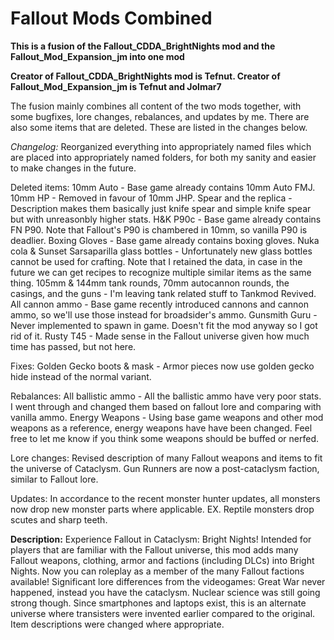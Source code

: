 # Fallout Mods Combined
**This is a fusion of the Fallout_CDDA_BrightNights mod and the Fallout_Mod_Expansion_jm into one mod**

**Creator of Fallout_CDDA_BrightNights mod is Tefnut. Creator of Fallout_Mod_Expansion_jm is Tefnut and Jolmar7**

The fusion mainly combines all content of the two mods together, with some bugfixes, lore changes, rebalances, and updates by me.
There are also some items that are deleted. These are listed in the changes below.

*Changelog:*
Reorganized everything into appropriately named files which are placed into appropriately named folders, for both my sanity and easier to make changes in the future.

Deleted items:
10mm Auto - Base game already contains 10mm Auto FMJ.
10mm HP - Removed in favour of 10mm JHP.
Spear and the replica - Description makes them basically just knife spear and simple knife spear but with unreasonbly higher stats.
H&K P90c - Base game already contains FN P90. Note that Fallout's P90 is chambered in 10mm, so vanilla P90 is deadlier.
Boxing Gloves - Base game already contains boxing gloves.
Nuka cola & Sunset Sarsaparilla glass bottles - Unfortunately new glass bottles cannot be used for crafting. Note that I retained the data, in case in the future we can get recipes to recognize multiple similar items as the same thing.
105mm & 144mm tank rounds, 70mm autocannon rounds, the casings, and the guns - I'm leaving tank related stuff to Tankmod Revived.
All cannon ammo - Base game recently introduced cannons and cannon ammo, so we'll use those instead for broadsider's ammo.
Gunsmith Guru - Never implemented to spawn in game. Doesn't fit the mod anyway so I got rid of it.
Rusty T45 - Made sense in the Fallout universe given how much time has passed, but not here.

Fixes:
Golden Gecko boots & mask - Armor pieces now use golden gecko hide instead of the normal variant.

Rebalances:
All ballistic ammo - All the ballistic ammo have very poor stats. I went through and changed them based on fallout lore and comparing with vanilla ammo.
Energy Weapons - Using base game weapons and other mod weapons as a reference, energy weapons have have been changed.
Feel free to let me know if you think some weapons should be buffed or nerfed.

Lore changes:
Revised description of many Fallout weapons and items to fit the universe of Cataclysm.
Gun Runners are now a post-cataclysm faction, similar to Fallout lore.

Updates:
In accordance to the recent monster hunter updates, all monsters now drop new monster parts where applicable. EX. Reptile monsters drop scutes and sharp teeth.

**Description:**
Experience Fallout in Cataclysm: Bright Nights! Intended for players that are familiar with the Fallout universe, this mod adds many Fallout weapons, clothing, armor and factions (including DLCs) into Bright Nights.
Now you can roleplay as a member of the many Fallout factions available!
Significant lore differences from the videogames:
Great War never happened, instead you have the cataclysm. Nuclear science was still going strong though.
Since smartphones and laptops exist, this is an alternate universe where transisters were invented earlier compared to the original. Item descriptions were changed where appropriate.
